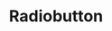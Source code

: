 ---
layout: component.njk
tags: 
    - legacy_components_it
key: radiobutton-legacy_it
title: Radiobutton
parent: legacy_components_it
image: legacy/overview/radiobutton.webp
keywords: 
order: 200
availablelanguages: 
    - de
    - en
---